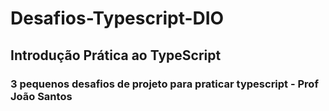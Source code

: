 # Desafios-Typescript-DIO
 

## Introdução Prática ao TypeScript
### 3 pequenos desafios de projeto para praticar typescript - Prof João Santos
